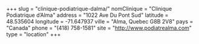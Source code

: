 +++
slug = "clinique-podiatrique-dalma/"
nomClinique = "Clinique Podiatrique d’Alma"
address = "1022 Ave Du Pont Sud"
latitude = 48.535604
longitude = -71.647937
ville = "Alma, Quebec G8B 2V8"
pays = "Canada"
phone = "(418) 758-1581"
site = "http://www.podiatrealma.com"
type = "location"
+++